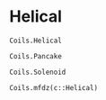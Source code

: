 # Helical

```@docs
Coils.Helical
```

```@docs
Coils.Pancake
```

```@docs
Coils.Solenoid
```

```@docs
Coils.mfdz(c::Helical)
```